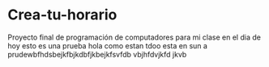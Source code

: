 # Crea-tu-horario
Proyecto final de programación de computadores para mi clase en el dia de hoy esto es una prueba
hola como estan tdoo esta en sun a prudewbfhdsbejkfbjkdbfjkbejkfsvfdb  vbjhfdvjkfd jkvb